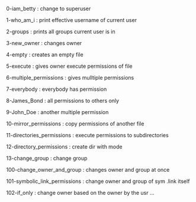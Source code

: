 0-iam_betty : change to superuser

1-who_am_i : print effective username of current user

2-groups : prints all groups current user is in

3-new_owner : changes owner

4-empty : creates an empty file

5-execute : gives owner execute permissions of file

6-multiple_permissions : gives mulltiple permissions

7-everybody : everybody has permission

8-James_Bond : all permissions to others only

9-John_Doe : another multiple permission

10-mirror_permissions : copy permissions of another file

11-directories_permissions : execute permissions to subdirectories

12-directory_permissions : create dir with mode

13-change_group : change group

100-change_owner_and_group : changes owner and group at once

101-symbolic_link_permissions : change owner and group of sym .link itself

102-if_only : change owner based on the owner by the usr ...
